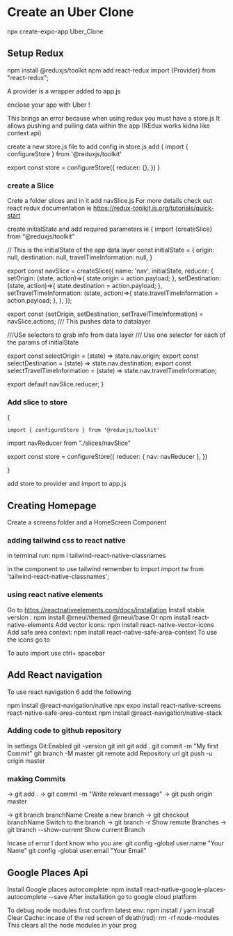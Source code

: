 # Create an Uber Clone
 
 npx create-expo-app Uber_Clone

 ## Setup Redux

npm install @reduxjs/toolkit 
npm add react-redux
import {Provider} from "react-redux";

A provider is a wrapper added to app.js 

enclose your app with 
<Provider>
 <View style={styles.container}>
      <Text>Uber !</Text>
      <StatusBar style="auto" />
    </View>
<Provider/>


This brings an error because when using redux you must have a store.js 
It allows pushing and pulling data within the app (REdux works kidna like context api)

create a new store.js file to add config
in store.js add
{
 import { configureStore } from '@reduxjs/toolkit'

export const store = configureStore({
  reducer: {},
})
}
### create a Slice

Crete a folder slices and in it add navSlice.js
For more details check out react redux documentation ie https://redux-toolkit.js.org/tutorials/quick-start

create initialState and add required parameters ie
{
    import {createSlice} from "@reduxjs/toolkit"


// This is the initialState of the app data layer
const initialState = {
    origin: null,
    destination: null,
    travelTimeInformation: null, 
}

export const navSlice = createSlice({
    name: 'nav',
    initialState,
    reducer: {
        setOrigin: (state, action)=>{
            state.origin = action.payload;
        },
        setDestination: (state, action)=>{
            state.destination = action.payload;
        },
        setTravelTimeInformation: (state, action)=>{
            state.travelTimeInformation = action.payload;
        },
    },
});

export const {setOrigin, setDestination, setTravelTimeInformation} = navSlice.actions;
/// This pushes data to datalayer

///USe selectors to grab info from data layer
/// Use one selector for each of the params of initialState

export const selectOrigin = (state) => state.nav.origin;
export const selectDestination = (state) => state.nav.destination;
export const selectTravelTimeInformation = (state) => state.nav.travelTimeInformation;

export default navSlice.reducer;
}

### Add slice to store 

{

    import { configureStore } from '@reduxjs/toolkit'
import navReducer from "./slices/navSlice"

export const store = configureStore({
  reducer: {
    nav: navReducer
  },
})

}

add store to provider and import to app.js

## Creating Homepage

Create a screens folder and a HomeScreen Component 

 ### adding tailwind css to react native
 in terminal run: npm i tailwind-react-native-classnames

 in the component to use tailwind remember to import 
 import tw from 'tailwind-react-native-classnames';
 ### using react native elements 

 Go to https://reactnativeelements.com/docs/installation
 Install stable version : npm install @rneui/themed @rneui/base Or  npm install react-native-elements
Add vector icons: npm install react-native-vector-icons
Add safe area context: npm install react-native-safe-area-context
To use the icons go to

To auto import use ctrl+ spacebar

## Add React navigation
To use react navigation 6 add the following

npm install @react-navigation/native
npx expo install react-native-screens react-native-safe-area-context
npm install @react-navigation/native-stack



### Adding code to github repository
 In settings Git:Enabled
 git -version
 git init
 git add .
 git commit -m "My first Commit"
 git branch -M master
 git remote add Repository url
 git push -u origin master

 ### making Commits
 -> git add .
 -> git commit -m "Write relevant message"
 -> git push origin master


 -> git branch branchName      Create a new branch
 -> git checkout branchName    Switch to the branch
 -> git branch -r              Show remote Branches
 -> git branch --show-current   Show current Branch

Incase of error I dont know who you are:
 git config -global user.name "Your Name"
 git config -global user.email "Your Email"

## Google Places Api

Install Google places autocomplete: npm install react-native-google-places-autocomplete --save
After installation go to google cloud platform

To debug node modules
first confirm latest env: npm install / yarn install
Clear Cache: 
incase of the red screen of death(rsd): rm -rf node-modules
This clears all the node modules in your prog
